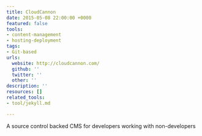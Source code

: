 ```yaml
---
title: CloudCannon
date: 2015-05-08 22:00:00 +0000
featured: false
tools:
- content-management
- hosting-deployment
tags:
- Git-based
urls:
  website: http://cloudcannon.com/
  github: ''
  twitter: ''
  other: ''
description: ''
resources: []
related_tools:
- tool/jekyll.md

---
```

A source control backed CMS for developers working with non-developers
